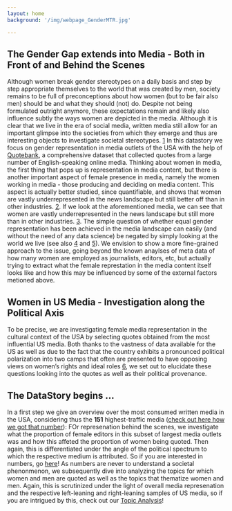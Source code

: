 ```yaml
---
layout: home
background: '/img/webpage_GenderMTR.jpg'

---
```


## The Gender Gap extends into Media - Both in Front of and Behind the Scenes
Although women break gender stereotypes on a daily basis and step by step appropriate themselves to the world that was created by men, society remains to be full of preconceptions about how women (but to be fair also men) should be and what they should (not) do. Despite not being formulated outright anymore, these expectations remain and likely also influence subtly the ways women are depicted in the media. Although it is clear that we live in the era of social media, written media still allow for an important glimpse into the societies from which they emerge and thus are interesting objects to investigate societal stereotypes. [1](https://www1.udel.edu/comm245/readings/GenderedMedia.pdf)
In this datastory we focus on gender representation in media outlets of the USA with the help of [Quotebank](https://quotebank.dlab.tools/), a comprehensive dataset that collected quotes from a large number of English-speaking online media. 
Thinking about women in media, the first thing that pops up is representation in media content, but there is another important aspect of female presence in media, namely the women working in media - those producing and deciding on media content. This aspect is actually better studied, since quantifiable, and shows that  women are vastly underrepresented in the news landscape but still better off than in other industries. [2](https://www.unwomen.org/en/digital-library/multimedia/2015/11/infographic-women-and-media). If we look at the aforementioned media, we can see that women are vastly underrepresented in the news landscape but still more than in other industries.  [3](https://www.mckinsey.com/industries/technology-media-and-telecommunications/our-insights/shattering-the-glass-screen).
The simple question of whether equal gender representation has been achieved in the media landscape can easily (and without the need of any data science) be negated by simply looking at the world we live (see also [4](]https://womensmediacenter.com/reports/the-status-of-women-in-u-s-media-2019) and [5](https://reutersinstitute.politics.ox.ac.uk/women-and-leadership-news-media-2020-evidence-ten-markets)). We envision to show a more fine-grained approach to the issue, going beyond the known anaylses of meta data of how many women are employed as journalists, editors, etc, but actually trying to extract what the female represtation in the media content itself looks like and how this may be influenced by some of the external factors metioned above.
## Women in US Media - Investigation along the Political Axis
To be precise, we are investigating female media representation in the cultural context of the USA by selecting quotes obtained from the most influential US media. Both thanks to the vastness of data available for the US as well as due to the fact that the country exhibits a pronounced political polarization into two camps that often are presented to have opposing views on women’s rights and ideal roles [6](https://www.vox.com/mischiefs-of-faction/2016/7/18/12203690/democrats-republicans-gender-discrimination), we set out to elucidate these questions looking into the quotes as well as their political provenance.
## The DataStory begins …
In a first step we give an overview over the most consumed written media in the USA, considering thus the **151** highest-traffic media ([check out here how we got that number](https://vfayt99.github.io/femedia/2021/01/04/Data.html)): FOr represenation behind the scenes, we investigate what the proportion of female editors in this subset of largest media outlets was and how this affeted the proportion of women being quoted. Then again, this is differentiated under the angle of the political spectrum to which the respective medium is attributed. So if you are interested in numbers, go [here](https://vfayt99.github.io/femedia/2021/01/02/Analysis.html)!
As numbers are never to understand a societal phenonmenon, we subsequently dive into analyzing the topics for which women and men are quoted as well as the topics that thematize women and men. Again, this is scrutinized under the light of overall media represenation and the respective left-leaning and right-leaning samples of US media, so if you are intrigued by this, check out our [Topic Analysis](https://vfayt99.github.io/femedia/2021/01/02/Quotes-analysis.htmll)!
